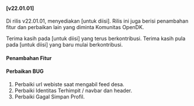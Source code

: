 #### [v22.01.01]

Di rilis v22.01.01, menyediakan [untuk diisi]. Rilis ini juga berisi penambahan fitur dan perbaikan lain yang diminta Komunitas OpenDK.

Terima kasih pada [untuk diisi] yang terus berkontribusi. Terima kasih pula pada [untuk diisi] yang baru mulai berkontribusi.

#### Penambahan Fitur

#### Perbaikan BUG
1. Perbaiki url webiste saat mengabil feed desa.
2. Perbaiki Identitas Terhimpit / navbar dan header.
3. Perbaiki Gagal Simpan Profil.